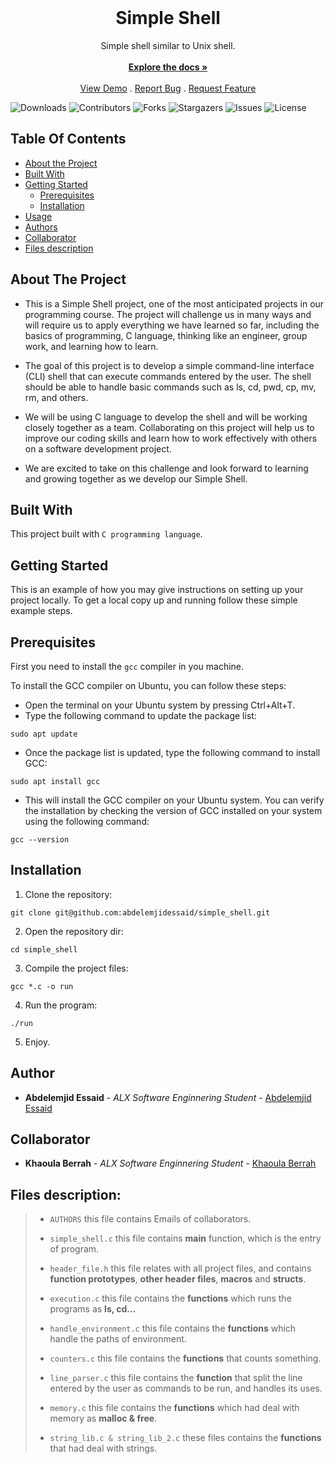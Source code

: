 <br/>
<p align="center">
  <a href="https://github.com/abdelemjidessaid/simple_shell"></a>

  <h1 align="center">Simple Shell</h1>

  <p align="center">
    Simple shell similar to Unix shell.
    <br/>
    <br/>
    <a href="https://github.com/abdelemjidessaid/simple_shell"><strong>Explore the docs »</strong></a>
    <br/>
    <br/>
    <a href="https://github.com/abdelemjidessaid/simple_shell">View Demo</a>
    .
    <a href="https://github.com/abdelemjidessaid/simple_shell/issues">Report Bug</a>
    .
    <a href="https://github.com/abdelemjidessaid/simple_shell/issues">Request Feature</a>
  </p>
</p>

![Downloads](https://img.shields.io/github/downloads/abdelemjidessaid/simple_shell/total) ![Contributors](https://img.shields.io/github/contributors/abdelemjidessaid/simple_shell?color=dark-green) ![Forks](https://img.shields.io/github/forks/abdelemjidessaid/simple_shell?style=social) ![Stargazers](https://img.shields.io/github/stars/abdelemjidessaid/simple_shell?style=social) ![Issues](https://img.shields.io/github/issues/abdelemjidessaid/simple_shell) ![License](https://img.shields.io/github/license/abdelemjidessaid/simple_shell) 

## Table Of Contents

* [About the Project](#about-the-project)
* [Built With](#built-with)
* [Getting Started](#getting-started)
  * [Prerequisites](#prerequisites)
  * [Installation](#installation)
* [Usage](#usage)
* [Authors](#authors)
* [Collaborator](#collaborator)
* [Files description](#files-description)

## About The Project

* This is a Simple Shell project, one of the most anticipated projects in our programming course. The project will challenge us in many ways and will require us to apply everything we have learned so far, including the basics of programming, C language, thinking like an engineer, group work, and learning how to learn.

* The goal of this project is to develop a simple command-line interface (CLI) shell that can execute commands entered by the user. The shell should be able to handle basic commands such as ls, cd, pwd, cp, mv, rm, and others.

* We will be using C language to develop the shell and will be working closely together as a team. Collaborating on this project will help us to improve our coding skills and learn how to work effectively with others on a software development project.

* We are excited to take on this challenge and look forward to learning and growing together as we develop our Simple Shell.

## Built With

This project built with `C programming language`.

## Getting Started

This is an example of how you may give instructions on setting up your project locally.
To get a local copy up and running follow these simple example steps.

## Prerequisites

First you need to install the `gcc` compiler in you machine.

To install the GCC compiler on Ubuntu, you can follow these steps:

* Open the terminal on your Ubuntu system by pressing Ctrl+Alt+T.
* Type the following command to update the package list:
```
sudo apt update
```
 * Once the package list is updated, type the following command to install GCC:
```
sudo apt install gcc
```
* This will install the GCC compiler on your Ubuntu system. You can verify the installation by checking the version of GCC installed on your system using the following command:
```
gcc --version
```


## Installation

1. Clone the repository:

```
git clone git@github.com:abdelemjidessaid/simple_shell.git
```

2. Open the repository dir:

```
cd simple_shell
```

3. Compile the project files:

```
gcc *.c -o run
```

4. Run the program:

```
./run
```

5. Enjoy.


## Author

* **Abdelemjid Essaid** - *ALX Software Enginnering Student* - [Abdelemjid Essaid](https://github.com/abdelemjidessaid)

## Collaborator

* **Khaoula Berrah** - *ALX Software Enginnering Student* - [Khaoula Berrah](https://github.com/khaoula-berrah)


## Files description:

>
> - `AUTHORS` this file contains Emails of collaborators.
>
> - `simple_shell.c` this file contains __main__ function, which is the entry of program.
>
> - `header_file.h` this file relates with all project files, and contains __function prototypes__, __other header files__, __macros__ and __structs__.
>
> - `execution.c` this file contains the __functions__ which runs the programs as __ls, cd...__
>
> - `handle_environment.c` this file contains the __functions__ which handle the paths of environment.
>
> - `counters.c` this file contains the __functions__ that counts something.
>
> - `line_parser.c` this file contains the __function__ that split the line entered by the user as commands to be run, and handles its uses.
>
> - `memory.c` this file contains the __functions__ which had deal with memory as __malloc & free__.
>
> - `string_lib.c & string_lib_2.c` these files contains the __functions__ that had deal with strings.
>
